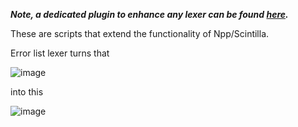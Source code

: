 ***Note, a dedicated plugin to enhance any lexer can be found [here](https://github.com/Ekopalypse/EnhanceAnyLexer/releases).***

These are scripts that extend the functionality of Npp/Scintilla.

Error list lexer turns that

![image](https://user-images.githubusercontent.com/47723516/175293943-31018059-c708-46a0-9a98-3367221f75bf.png)

into this

![image](https://user-images.githubusercontent.com/47723516/175294114-7fec676a-4e57-4877-9e55-08333c87a6b3.png)
